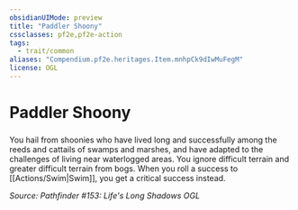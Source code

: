 ```yaml
---
obsidianUIMode: preview
title: "Paddler Shoony"
cssclasses: pf2e,pf2e-action
tags:
  - trait/common
aliases: "Compendium.pf2e.heritages.Item.mnhpCk9dIwMuFegM"
license: OGL
---
```

# Paddler Shoony

### 






You hail from shoonies who have lived long and successfully among the reeds and cattails of swamps and marshes, and have adapted to the challenges of living near waterlogged areas. You ignore difficult terrain and greater difficult terrain from bogs. When you roll a success to [[Actions/Swim|Swim]], you get a critical success instead.

*Source: Pathfinder #153: Life's Long Shadows*
*OGL*